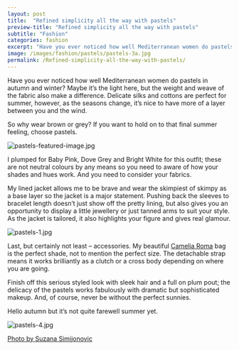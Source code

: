 ```yaml
---
layout: post
title:  "Refined simplicity all the way with pastels"
preview-title: "Refined simplicity all the way with pastels"
subtitle: "Fashion"
categories: fashion
excerpt: "Have you ever noticed how well Mediterranean women do pastels in autumn and winter? Maybe it’s the light here, but the weight and weave of the fabric also make a difference" 
image: /images/fashion/pastels/pastels-3a.jpg
permalink: /Refined-simplicity-all-the-way-with-pastels/
---
```

Have you ever noticed how well Mediterranean women do pastels in autumn and winter? Maybe it’s the light here, but the weight and weave of the fabric also make a difference. Delicate silks and cottons are perfect for summer, however, as the seasons change, it’s nice to have  more of a layer between you and the wind.

So why wear brown or grey? If you want to hold on to that final summer feeling, choose pastels.

<img src="{{ '/images/fashion/pastels/pastels-featured-image.jpg' | prepend: SourceUrl }}" alt="pastels-featured-image.jpg">

I plumped for Baby Pink, Dove Grey and Bright White for this outfit; these are not neutral colours by any means so you need to aware of how your shades  and hues work. And you need to consider your fabrics.

My lined jacket allows me to be brave and wear the skimpiest of skimpy as a base layer so the jacket is a major statement. Pushing back the sleeves to bracelet length doesn’t just show off the pretty lining, but also gives you an opportunity to display a little jewellery or just tanned arms to suit your style. As the jacket is tailored, it also highlights your figure and gives real glamour.

<img src="{{ '/images/fashion/pastels/pastels-1.jpg' | prepend: SourceUrl }}" alt="pastels-1.jpg">

Last, but certainly not least – accessories. My beautiful <a href="https://www.cameliaroma.com/en/" target="_blank">Camelia Roma</a> bag is the perfect shade, not to mention the perfect size. The detachable strap means it works brilliantly as a clutch or a cross body depending on where you are going.

<div class="row no-gutters">
    <div class="col-md-6 col-sm-12">
        <div class="post-left-image" style="background: url(../images/fashion/pastels/pastels-3a.jpg) no-repeat; background-size: cover; margin-right: 0.5rem; max-height: 630px !important"></div>
    </div>
    <div class="col-md-6 col-sm-12">
        <div class="post-right-image" style="background: url(../images/fashion/pastels/pastels-2.jpg) no-repeat; background-size: cover; margin-left: 0.5rem; max-height: 630px !important"></div>
    </div>
</div>

Finish off this serious styled look with sleek hair and a full on plum pout; the delicacy of the pastels works fabulously with dramatic but sophisticated makeup. And, of course, never be without the perfect sunnies.

Hello autumn but it’s not quite farewell summer yet. 

<div class="row justify-content-center">
<div class="col">
    <img src="{{ '/images/fashion/pastels/pastels-4.jpg' | prepend: SourceUrl }}" alt="pastels-4.jpg">
    <p class="font-xs image-credit-dark"><a href="https://www.instagram.com/suzypap_/" target="_blank">Photo by Suzana Simijonovic</a></p>
</div>
</div>
<div class="divider-sm"></div>